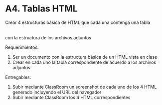 # A4. Tablas HTML
Crear 4 estructuras básica de HTML que cada una contenga una tabla <table></table> con la estructura de los archivos adjuntos

Requerimientos:
1. Ser un documento con la estructura básica de un HTML vista en clase
2. Crear en cada uno la tabla correspondiente de acuerdo a los archivos adjuntos


Entregables:
1. Subir mediante ClassRoom un screenshot de cada uno de los 4 HTML generado incluyendo el URL del navegador
2. Subir mediante ClassRoom los 4 HTML correspondientes

